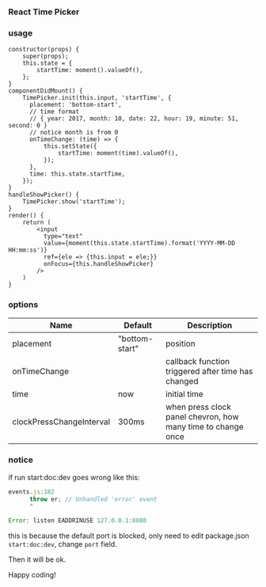 ### React Time Picker

### usage
```
constructor(props) {
    super(props);
    this.state = {
        startTime: moment().valueOf(),
    };
}
componentDidMount() {
    TimePicker.init(this.input, 'startTime', {
      placement: 'bottom-start',
      // time format
      // { year: 2017, month: 10, date: 22, hour: 19, minute: 51, second: 0 }
      // notice month is from 0
      onTimeChange: (time) => {
          this.setState({
              startTime: moment(time).valueOf(),
          });
      },
      time: this.state.startTime,
    });
}
handleShowPicker() {
    TimePicker.show('startTime');
}
render() {
    return (
        <input
          type="text"
          value={moment(this.state.startTime).format('YYYY-MM-DD HH:mm:ss')}
          ref={ele => {this.input = ele;}}
          onFocus={this.handleShowPicker}
        />
    )
}
```
### options
| Name |Default | Description
---|---|---
 placement | "bottom-start" | position
 onTimeChange | | callback function triggered after time has changed
 time | now | initial time
 clockPressChangeInterval | 300ms | when press clock panel chevron, how many time to change once  
### notice
if run start:doc:dev goes wrong like this:
```javascript
events.js:182
      throw er; // Unhandled 'error' event
      ^

Error: listen EADDRINUSE 127.0.0.1:8080
```
this is because the default port is blocked, only need to edit package.json `start:doc:dev`, change `port` field.

Then it will be ok.

Happy coding!